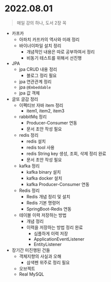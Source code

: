 # 2022.08.01
> 매일 강의 하나, 도서 2장 꼭

- 카프카
	- 아파치 카프카의 역사와 미래 정리
	- 바이너이파일 설치 정리
		- 개념적인 내용은 따로 공부하여서 정리
		- 비동기 테스트를 위해서 선진행
- JPA
	- jpa CRUD 내용 정리
		- 블로그 정리 필요
	- jpa 연관관계 정리
	- jpa `@Embeddable`
	- jpa 값 객체
- 글또 글감 정리
	- 이펙티브 자바 item 정리
		- item1, item2, item3
	- rabbitMq 정리
		- Producer-Consumer 연동
		- 문서 초안 작성 필요
	- redis 정리
		- redis 설치
		- redis tool 사용
		- redis String key 생성, 조회, 삭제 정리 완료
		- 문서 초안 작성 필요
	- kafka 정리
		- kafka binary 설치
		- kafka docker 설치
		- kafka Producer-Consumer 연동
	- Redis 정리
		- Redis 개념 정리 및 설치
		- Redis 기본 명령어
		- SpringBoot-Redis 연동
	- 테이블 이력 저장하는 방법
		- 개념 정리
		- 이력을 저장하는 방법 정리 완료
			- 심플하게 이력 저장
			- ApplicationEventListener
			- EntityListener
- 장기간 미진행된 건들
	- 객체지향의 사실과 오해
		-	삼색펜 위주로 정리 필요
	- 오브젝트
	- Real MySQL

